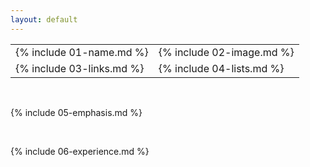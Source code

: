 ```yaml
---
layout: default
---
```

<table>
  <tr>
    <td>
      {% include 01-name.md %}
    </td>
     <td>
      {% include 02-image.md %}
    </td>
  </tr>
   <tr>
    <td>
      {% include 03-links.md %}
    </td>
     <td>
      {% include 04-lists.md %}
    </td>
  </tr>
 </table>

<br>

{% include 05-emphasis.md %}

<br>

{% include 06-experience.md %}
